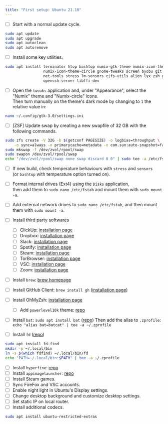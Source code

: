 ```yaml
---
title: "First setup: Ubuntu 21.10"
---
```


- [ ] Start with a normal update cycle.

```bash
sudo apt update
sudo apt upgrade
sudo apt autoclean
sudo apt autoremove
```

- [ ] Install some key utilities.

```bash
sudo apt install terminator htop bashtop numix-gtk-theme numix-icon-theme \
                 numix-icon-theme-circle gnome-tweaks screen byobu git inkscape \
                 net-tools stress lm-sensors cifs-utils alien lyx zsh gimp vlc \
                 openssh-server libffi-dev
```

- [ ] Open the `tweaks` application and, under "Appearance", select the "Numix" theme and "Numix-circle" icons.  
       Then turn manually on the theme's dark mode by changing to `1` the relative value in:

```bash
nano ~/.config/gtk-3.0/settings.ini
```

- [ ] [ZSF] Update swap by creating a new swapfile of 32 GB with the following commands.

```bash
sudo zfs create -V 32G -b $(getconf PAGESIZE) -o logbias=throughput \
    -o sync=always -o primarycache=metadata -o com.sun:auto-snapshot=false rpool/swap
sudo mkswap -f /dev/zvol/rpool/swap
sudo swapon /dev/zvol/rpool/swap
echo "/dev/zvol/rpool/swap none swap discard 0 0" | sudo tee -a /etc/fstab
```

- [ ] If new build, check temperature behaviours with `stress` and `sensors`  
       (or `bashtop` with temperature option turned on).
- [ ] Format internal drives (Ext4) using the `Disks` application,  
       then add them to `sudo nano /etc/fstab` and mount them with `sudo mount -a`.
- [ ] Add external network drives to `sudo nano /etc/fstab`, and then mount them with `sudo mount -a`.
- [ ] Install third party softwares

  - [ ] ClickUp: [installation page](https://clickup.com/download#desktop)
  - [ ] Dropbox: [installation page](https://www.dropbox.com/install)
  - [ ] Slack: [installation page](https://slack.com/downloads/linux)
  - [ ] Spotify: [installation page](https://www.spotify.com/se/download/linux/)
  - [ ] Steam: [installation page](https://store.steampowered.com/about/)
  - [ ] TorBrowser: [installation page](https://www.torproject.org/download/)
  - [ ] VSC: [installation page](https://code.visualstudio.com/)
  - [ ] Zoom: [installation page](https://zoom.us/download#client_4meeting)

- [ ] Install `brew`: [brew homepage](https://brew.sh)
- [ ] Install GitHub Client: `brew install gh` ([installation page](https://github.com/cli/cli#installation))
- [ ] Install OhMyZsh: [installation page](https://ohmyz.sh/#install)

  - [ ] Add `powerlevel10k` theme: [repo](https://github.com/romkatv/powerlevel10k)

- [ ] Install `bat`: `sudo apt install bat` ([repo](https://github.com/sharkdp/bat#installation))
      Then add the alias to `.zprofile`: `echo "alias bat=batcat" | tee -a ~/.zprofile`
- [ ] Install `fd` ([repo](https://github.com/sharkdp/fd#installation))

```bash
sudo apt install fd-find
mkdir -p ~/.local/bin
ln -s $(which fdfind) ~/.local/bin/fd
echo "PATH=~/.local/bin:$PATH" | tee -a ~/.zprofile
```

- [ ] Install `hyperfine`: [repo](https://github.com/sharkdp/hyperfine/releases)
- [ ] Install `appimagelauncher`: [repo](https://github.com/TheAssassin/AppImageLauncher/wiki/Install-on-Ubuntu-or-Debian)
- [ ] Install Steam games.
- [ ] Sync FireFox and VSC accounts.
- [ ] Enable night light in Ubuntu's Display settings.
- [ ] Change desktop background and customize desktop settings.
- [ ] Set static IP on local router.
- [ ] Install additional codecs.

```bash
sudo apt install ubuntu-restricted-extras
```
